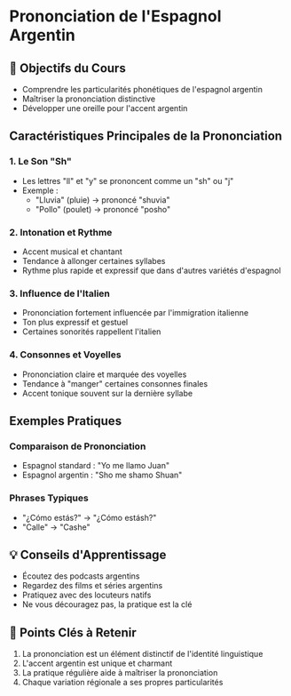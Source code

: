 # Prononciation de l'Espagnol Argentin

## 🎯 Objectifs du Cours
- Comprendre les particularités phonétiques de l'espagnol argentin
- Maîtriser la prononciation distinctive
- Développer une oreille pour l'accent argentin

## Caractéristiques Principales de la Prononciation

### 1. Le Son "Sh" 
- Les lettres "ll" et "y" se prononcent comme un "sh" ou "j"
- Exemple : 
  - "Lluvia" (pluie) → prononcé "shuvia"
  - "Pollo" (poulet) → prononcé "posho"

### 2. Intonation et Rythme
- Accent musical et chantant
- Tendance à allonger certaines syllabes
- Rythme plus rapide et expressif que dans d'autres variétés d'espagnol

### 3. Influence de l'Italien
- Prononciation fortement influencée par l'immigration italienne
- Ton plus expressif et gestuel
- Certaines sonorités rappellent l'italien

### 4. Consonnes et Voyelles
- Prononciation claire et marquée des voyelles
- Tendance à "manger" certaines consonnes finales
- Accent tonique souvent sur la dernière syllabe

## Exemples Pratiques

### Comparaison de Prononciation
- Espagnol standard : "Yo me llamo Juan"
- Espagnol argentin : "Sho me shamo Shuan"

### Phrases Typiques
- "¿Cómo estás?" → "¿Cómo estásh?"
- "Calle" → "Cashe"

## 💡 Conseils d'Apprentissage
- Écoutez des podcasts argentins
- Regardez des films et séries argentins
- Pratiquez avec des locuteurs natifs
- Ne vous découragez pas, la pratique est la clé

## 📝 Points Clés à Retenir
1. La prononciation est un élément distinctif de l'identité linguistique
2. L'accent argentin est unique et charmant
3. La pratique régulière aide à maîtriser la prononciation
4. Chaque variation régionale a ses propres particularités
